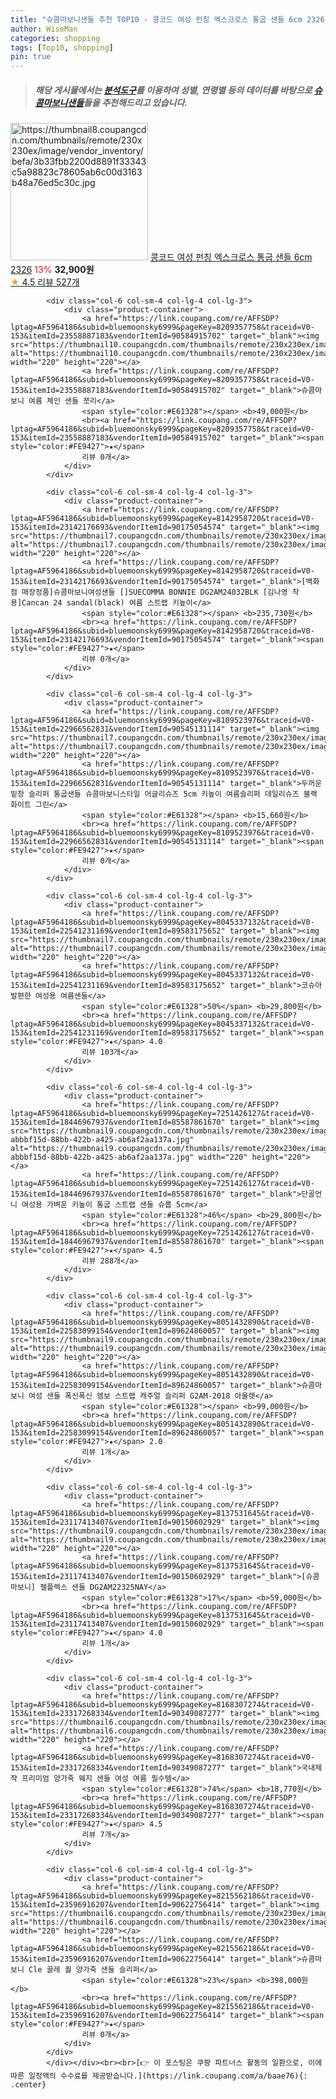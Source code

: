 ```yaml
---
title: "슈콤마보니샌들 추천 TOP10 - 콩코드 여성 펀칭 엑스크로스 통굽 샌들 6cm 2326"
author: WiseMan
categories: shopping
tags: [Top10, shopping]
pin: true
---
```


> ##### 해당 게시물에서는 [**분석도구**](https://itemscout.io/)를 이용하여 **성별**, **연령별** 등의 데이터를 바탕으로 [**슈콤마보니샌들**](https://link.coupang.com/a/baae76)들을 추천해드리고 있습니다.
<div class="container"><div class="row">
            <div class="col-6 col-sm-4 col-lg-4 col-lg-3">
                <div class="product-container">
                    <a href="https://link.coupang.com/re/AFFSDP?lptag=AF5964186&subid=bluemoonsky6999&pageKey=6523406394&traceid=V0-153&itemId=14462441421&vendorItemId=85319561635" target="_blank"><img src="https://thumbnail8.coupangcdn.com/thumbnails/remote/230x230ex/image/vendor_inventory/befa/3b33fbb2200d8891f33343c5a98823c78605ab6c00d3163b48a76ed5c30c.jpg" alt="https://thumbnail8.coupangcdn.com/thumbnails/remote/230x230ex/image/vendor_inventory/befa/3b33fbb2200d8891f33343c5a98823c78605ab6c00d3163b48a76ed5c30c.jpg" width="220" height="220"></a>
                    <a href="https://link.coupang.com/re/AFFSDP?lptag=AF5964186&subid=bluemoonsky6999&pageKey=6523406394&traceid=V0-153&itemId=14462441421&vendorItemId=85319561635" target="_blank">콩코드 여성 펀칭 엑스크로스 통굽 샌들 6cm 2326</a>
                    <span style="color:#E61328">13%</span> <b>32,900원</b>
                    <br><a href="https://link.coupang.com/re/AFFSDP?lptag=AF5964186&subid=bluemoonsky6999&pageKey=6523406394&traceid=V0-153&itemId=14462441421&vendorItemId=85319561635" target="_blank"><span style="color:#FE9427">★</span> 4.5
                    리뷰 527개</a>
                </div>
            </div>
            
            <div class="col-6 col-sm-4 col-lg-4 col-lg-3">
                <div class="product-container">
                    <a href="https://link.coupang.com/re/AFFSDP?lptag=AF5964186&subid=bluemoonsky6999&pageKey=8209357758&traceid=V0-153&itemId=23558887183&vendorItemId=90584915702" target="_blank"><img src="https://thumbnail10.coupangcdn.com/thumbnails/remote/230x230ex/image/vendor_inventory/77c2/99c88d2335b8673a61eed4c5efe127e4350cfe1b705dedf650c62224e2e7.jpg" alt="https://thumbnail10.coupangcdn.com/thumbnails/remote/230x230ex/image/vendor_inventory/77c2/99c88d2335b8673a61eed4c5efe127e4350cfe1b705dedf650c62224e2e7.jpg" width="220" height="220"></a>
                    <a href="https://link.coupang.com/re/AFFSDP?lptag=AF5964186&subid=bluemoonsky6999&pageKey=8209357758&traceid=V0-153&itemId=23558887183&vendorItemId=90584915702" target="_blank">슈콤마보니 여름 체인 샌들 쪼리</a>
                    <span style="color:#E61328"></span> <b>49,000원</b>
                    <br><a href="https://link.coupang.com/re/AFFSDP?lptag=AF5964186&subid=bluemoonsky6999&pageKey=8209357758&traceid=V0-153&itemId=23558887183&vendorItemId=90584915702" target="_blank"><span style="color:#FE9427">★</span> 
                    리뷰 0개</a>
                </div>
            </div>
            
            <div class="col-6 col-sm-4 col-lg-4 col-lg-3">
                <div class="product-container">
                    <a href="https://link.coupang.com/re/AFFSDP?lptag=AF5964186&subid=bluemoonsky6999&pageKey=8142958720&traceid=V0-153&itemId=23142176693&vendorItemId=90175054574" target="_blank"><img src="https://thumbnail7.coupangcdn.com/thumbnails/remote/230x230ex/image/vendor_inventory/f228/c8c2149f0dd5f03c039439f534c0706eff18dddb5ac287f78652dc999dad.jpg" alt="https://thumbnail7.coupangcdn.com/thumbnails/remote/230x230ex/image/vendor_inventory/f228/c8c2149f0dd5f03c039439f534c0706eff18dddb5ac287f78652dc999dad.jpg" width="220" height="220"></a>
                    <a href="https://link.coupang.com/re/AFFSDP?lptag=AF5964186&subid=bluemoonsky6999&pageKey=8142958720&traceid=V0-153&itemId=23142176693&vendorItemId=90175054574" target="_blank">[백화점 매장정품]슈콤마보니여성샌들 []SUECOMMA BONNIE DG2AM24032BLK [김나영 착용]Cancan 24 sandal(black) 여름 스트랩 키높이</a>
                    <span style="color:#E61328"></span> <b>235,730원</b>
                    <br><a href="https://link.coupang.com/re/AFFSDP?lptag=AF5964186&subid=bluemoonsky6999&pageKey=8142958720&traceid=V0-153&itemId=23142176693&vendorItemId=90175054574" target="_blank"><span style="color:#FE9427">★</span> 
                    리뷰 0개</a>
                </div>
            </div>
            
            <div class="col-6 col-sm-4 col-lg-4 col-lg-3">
                <div class="product-container">
                    <a href="https://link.coupang.com/re/AFFSDP?lptag=AF5964186&subid=bluemoonsky6999&pageKey=8109523976&traceid=V0-153&itemId=22966562831&vendorItemId=90545131114" target="_blank"><img src="https://thumbnail7.coupangcdn.com/thumbnails/remote/230x230ex/image/vendor_inventory/9b7e/ad945f3f5f2a692d3c5b042a76827eac001c9c302373c6de66da244ab95d.jpg" alt="https://thumbnail7.coupangcdn.com/thumbnails/remote/230x230ex/image/vendor_inventory/9b7e/ad945f3f5f2a692d3c5b042a76827eac001c9c302373c6de66da244ab95d.jpg" width="220" height="220"></a>
                    <a href="https://link.coupang.com/re/AFFSDP?lptag=AF5964186&subid=bluemoonsky6999&pageKey=8109523976&traceid=V0-153&itemId=22966562831&vendorItemId=90545131114" target="_blank">두꺼운 밑창 슬리퍼 통굽샌들 슈콤마보니스타일 어글리슈즈 5cm 키높이 여름슬리퍼 데일리슈즈 블랙 화이트 그린</a>
                    <span style="color:#E61328"></span> <b>15,660원</b>
                    <br><a href="https://link.coupang.com/re/AFFSDP?lptag=AF5964186&subid=bluemoonsky6999&pageKey=8109523976&traceid=V0-153&itemId=22966562831&vendorItemId=90545131114" target="_blank"><span style="color:#FE9427">★</span> 
                    리뷰 0개</a>
                </div>
            </div>
            
            <div class="col-6 col-sm-4 col-lg-4 col-lg-3">
                <div class="product-container">
                    <a href="https://link.coupang.com/re/AFFSDP?lptag=AF5964186&subid=bluemoonsky6999&pageKey=8045337132&traceid=V0-153&itemId=22541231169&vendorItemId=89583175652" target="_blank"><img src="https://thumbnail7.coupangcdn.com/thumbnails/remote/230x230ex/image/vendor_inventory/e764/acd01b873c3ba955e17282d82005fda3fca84429557af52458050aa2e7e7.jpg" alt="https://thumbnail7.coupangcdn.com/thumbnails/remote/230x230ex/image/vendor_inventory/e764/acd01b873c3ba955e17282d82005fda3fca84429557af52458050aa2e7e7.jpg" width="220" height="220"></a>
                    <a href="https://link.coupang.com/re/AFFSDP?lptag=AF5964186&subid=bluemoonsky6999&pageKey=8045337132&traceid=V0-153&itemId=22541231169&vendorItemId=89583175652" target="_blank">코슈아 발편한 여성용 여름샌들</a>
                    <span style="color:#E61328">50%</span> <b>29,800원</b>
                    <br><a href="https://link.coupang.com/re/AFFSDP?lptag=AF5964186&subid=bluemoonsky6999&pageKey=8045337132&traceid=V0-153&itemId=22541231169&vendorItemId=89583175652" target="_blank"><span style="color:#FE9427">★</span> 4.0
                    리뷰 103개</a>
                </div>
            </div>
            
            <div class="col-6 col-sm-4 col-lg-4 col-lg-3">
                <div class="product-container">
                    <a href="https://link.coupang.com/re/AFFSDP?lptag=AF5964186&subid=bluemoonsky6999&pageKey=7251426127&traceid=V0-153&itemId=18446967937&vendorItemId=85587861670" target="_blank"><img src="https://thumbnail9.coupangcdn.com/thumbnails/remote/230x230ex/image/retail/images/7019774189416353-abbbf15d-88bb-422b-a425-ab6af2aa137a.jpg" alt="https://thumbnail9.coupangcdn.com/thumbnails/remote/230x230ex/image/retail/images/7019774189416353-abbbf15d-88bb-422b-a425-ab6af2aa137a.jpg" width="220" height="220"></a>
                    <a href="https://link.coupang.com/re/AFFSDP?lptag=AF5964186&subid=bluemoonsky6999&pageKey=7251426127&traceid=V0-153&itemId=18446967937&vendorItemId=85587861670" target="_blank">단골언니 여성용 가벼운 키높이 통굽 스트랩 샌들 슈룹 5cm</a>
                    <span style="color:#E61328">46%</span> <b>29,800원</b>
                    <br><a href="https://link.coupang.com/re/AFFSDP?lptag=AF5964186&subid=bluemoonsky6999&pageKey=7251426127&traceid=V0-153&itemId=18446967937&vendorItemId=85587861670" target="_blank"><span style="color:#FE9427">★</span> 4.5
                    리뷰 288개</a>
                </div>
            </div>
            
            <div class="col-6 col-sm-4 col-lg-4 col-lg-3">
                <div class="product-container">
                    <a href="https://link.coupang.com/re/AFFSDP?lptag=AF5964186&subid=bluemoonsky6999&pageKey=8051432890&traceid=V0-153&itemId=22583099154&vendorItemId=89624860057" target="_blank"><img src="https://thumbnail9.coupangcdn.com/thumbnails/remote/230x230ex/image/vendor_inventory/7173/71a01c0edb78687f2624e3d6deb81ff050d2b1382e3d356bb599345e655a.png" alt="https://thumbnail9.coupangcdn.com/thumbnails/remote/230x230ex/image/vendor_inventory/7173/71a01c0edb78687f2624e3d6deb81ff050d2b1382e3d356bb599345e655a.png" width="220" height="220"></a>
                    <a href="https://link.coupang.com/re/AFFSDP?lptag=AF5964186&subid=bluemoonsky6999&pageKey=8051432890&traceid=V0-153&itemId=22583099154&vendorItemId=89624860057" target="_blank">슈콤마보니 여성 샌들 폭신폭신 엠보 스트랩 캐주얼 슬리퍼 G2AM-2018 아울렛</a>
                    <span style="color:#E61328"></span> <b>99,000원</b>
                    <br><a href="https://link.coupang.com/re/AFFSDP?lptag=AF5964186&subid=bluemoonsky6999&pageKey=8051432890&traceid=V0-153&itemId=22583099154&vendorItemId=89624860057" target="_blank"><span style="color:#FE9427">★</span> 2.0
                    리뷰 1개</a>
                </div>
            </div>
            
            <div class="col-6 col-sm-4 col-lg-4 col-lg-3">
                <div class="product-container">
                    <a href="https://link.coupang.com/re/AFFSDP?lptag=AF5964186&subid=bluemoonsky6999&pageKey=8137531645&traceid=V0-153&itemId=23117413407&vendorItemId=90150602929" target="_blank"><img src="https://thumbnail9.coupangcdn.com/thumbnails/remote/230x230ex/image/vendor_inventory/0f9b/5ddf91c3e77d272164013d6229d6bd6d12eb0fada7c0f45326b3dc3a901a.jpg" alt="https://thumbnail9.coupangcdn.com/thumbnails/remote/230x230ex/image/vendor_inventory/0f9b/5ddf91c3e77d272164013d6229d6bd6d12eb0fada7c0f45326b3dc3a901a.jpg" width="220" height="220"></a>
                    <a href="https://link.coupang.com/re/AFFSDP?lptag=AF5964186&subid=bluemoonsky6999&pageKey=8137531645&traceid=V0-153&itemId=23117413407&vendorItemId=90150602929" target="_blank">[슈콤마보니] 젤플렉스 샌들 DG2AM22325NAY</a>
                    <span style="color:#E61328">17%</span> <b>59,000원</b>
                    <br><a href="https://link.coupang.com/re/AFFSDP?lptag=AF5964186&subid=bluemoonsky6999&pageKey=8137531645&traceid=V0-153&itemId=23117413407&vendorItemId=90150602929" target="_blank"><span style="color:#FE9427">★</span> 4.0
                    리뷰 1개</a>
                </div>
            </div>
            
            <div class="col-6 col-sm-4 col-lg-4 col-lg-3">
                <div class="product-container">
                    <a href="https://link.coupang.com/re/AFFSDP?lptag=AF5964186&subid=bluemoonsky6999&pageKey=8168307274&traceid=V0-153&itemId=23317268334&vendorItemId=90349087277" target="_blank"><img src="https://thumbnail6.coupangcdn.com/thumbnails/remote/230x230ex/image/vendor_inventory/de70/64fd7ffe958ada9781066b81da4ed1f1157e1f4ad2cb09dbea5967e24dc1.jpg" alt="https://thumbnail6.coupangcdn.com/thumbnails/remote/230x230ex/image/vendor_inventory/de70/64fd7ffe958ada9781066b81da4ed1f1157e1f4ad2cb09dbea5967e24dc1.jpg" width="220" height="220"></a>
                    <a href="https://link.coupang.com/re/AFFSDP?lptag=AF5964186&subid=bluemoonsky6999&pageKey=8168307274&traceid=V0-153&itemId=23317268334&vendorItemId=90349087277" target="_blank">국내제작 프리미엄 양가죽 웨지 샌들 여성 여름 필수템</a>
                    <span style="color:#E61328">74%</span> <b>18,770원</b>
                    <br><a href="https://link.coupang.com/re/AFFSDP?lptag=AF5964186&subid=bluemoonsky6999&pageKey=8168307274&traceid=V0-153&itemId=23317268334&vendorItemId=90349087277" target="_blank"><span style="color:#FE9427">★</span> 4.5
                    리뷰 7개</a>
                </div>
            </div>
            
            <div class="col-6 col-sm-4 col-lg-4 col-lg-3">
                <div class="product-container">
                    <a href="https://link.coupang.com/re/AFFSDP?lptag=AF5964186&subid=bluemoonsky6999&pageKey=8215562186&traceid=V0-153&itemId=23596916207&vendorItemId=90622756414" target="_blank"><img src="https://thumbnail6.coupangcdn.com/thumbnails/remote/230x230ex/image/vendor_inventory/7056/292ad7de6d5c11de2978b5178795ea3307d338c0c83cdbb78e8c5cb9cd2e.png" alt="https://thumbnail6.coupangcdn.com/thumbnails/remote/230x230ex/image/vendor_inventory/7056/292ad7de6d5c11de2978b5178795ea3307d338c0c83cdbb78e8c5cb9cd2e.png" width="220" height="220"></a>
                    <a href="https://link.coupang.com/re/AFFSDP?lptag=AF5964186&subid=bluemoonsky6999&pageKey=8215562186&traceid=V0-153&itemId=23596916207&vendorItemId=90622756414" target="_blank">슈콤마 보니 Cle 끌레 퀄 양가죽 샌들 슬리퍼</a>
                    <span style="color:#E61328">23%</span> <b>398,000원</b>
                    <br><a href="https://link.coupang.com/re/AFFSDP?lptag=AF5964186&subid=bluemoonsky6999&pageKey=8215562186&traceid=V0-153&itemId=23596916207&vendorItemId=90622756414" target="_blank"><span style="color:#FE9427">★</span> 
                    리뷰 0개</a>
                </div>
            </div>
            </div></div><br><br>[👉 이 포스팅은 쿠팡 파트너스 활동의 일환으로, 이에 따른 일정액의 수수료를 제공받습니다.](https://link.coupang.com/a/baae76){: .center}